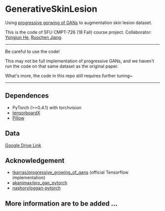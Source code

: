 # GenerativeSkinLesion  

Using [progressive gorwing of GANs](https://arxiv.org/abs/1710.10196) to augmentation skin lesion dataset.  

This is the code of SFU CMPT-726 (18 Fall) course project. Collaborator: [Yongjun He](https://github.com/Nju141250047), [Ruochen Jiang](https://github.com/VHUCXAONG).

***

Be careful to use the code!  

This may not be full implementation of progressive GANs, and we haven't run the code on that same dataset as the original paper.  

What's more, the code in this repo still requires further tuning~

***

## Dependences  
* PyTorch (>=0.4.1) with torchvision  
* [tensorboardX](https://github.com/lanpa/tensorboardX)  
* [Pillow](https://github.com/python-pillow/Pillow)  

## Data  
[Google Drive Link](https://drive.google.com/drive/folders/1lndmIp75e1uo2cmsdV15yYDMhWRXeCUc?usp=sharing)  

## Acknowledgement  

* [tkarras/progressive_growing_of_gans](https://github.com/tkarras/progressive_growing_of_gans) (official Tensorflow implementation)  
* [akanimax/pro_gan_pytorch](https://github.com/akanimax/pro_gan_pytorch)  
* [nashory/pggan-pytorch](https://github.com/nashory/pggan-pytorch)  

## More information are to be added ...
